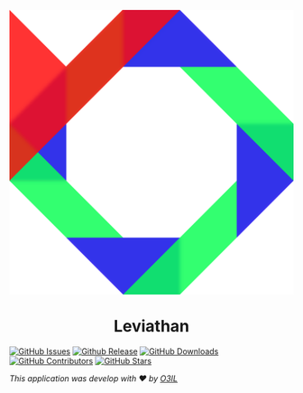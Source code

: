 ﻿<p align="center">
  <img align="center" src="./Leviathan.png">
</p>

<h1 align="center">
  Leviathan
</h1>

[![GitHub Issues](https://img.shields.io/github/issues/O3IL/Leviathan.svg?style=flat-square)](https://github.com/O3IL/Leviathan/issues)
[![Github Release](https://img.shields.io/github/release/O3IL/Leviathan.svg?style=flat-square)](https://github.com/O3IL/Leviathan/releases/latest)
[![GitHub Downloads](https://img.shields.io/github/downloads/O3IL/Leviathan/total.svg?style=flat-square)](https://github.com/O3IL/Leviathan/releases/)
[![GitHub Contributors](https://img.shields.io/github/contributors/O3IL/Leviathan?style=flat-square)](https://github.com/O3IL/Leviathan/graphs/contributors)
[![GitHub Stars](https://img.shields.io/github/stars/O3IL/Leviathan.svg?style=flat-square)](https://github.com/O3IL/Leviathan/stargazers)

_This application was develop with ❤️ by [O3IL](https://github.com/O3IL/Leviathan)_

